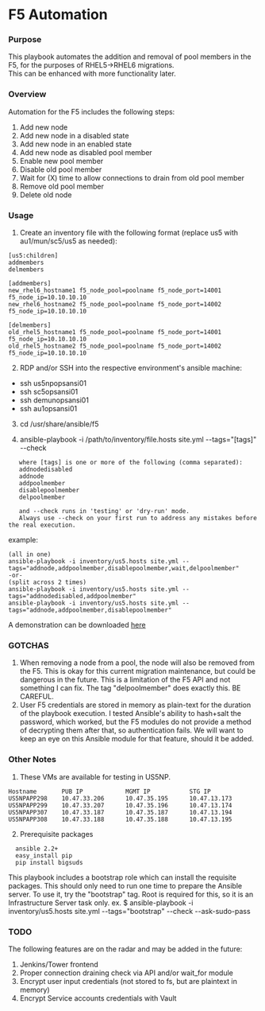 # F5 Automation

### Purpose
This playbook automates the addition and removal of pool members in the F5, for the purposes of RHEL5->RHEL6 migrations.  
This can be enhanced with more functionality later.

### Overview
Automation for the F5 includes the following steps:
1. Add new node
  1. Add new node in a disabled state
  2. Add new node in an enabled state
2. Add new node as disabled pool member
3. Enable new pool member
4. Disable old pool member
5. Wait for (X) time to allow connections to drain from old pool member
6. Remove old pool member
7. Delete old node

### Usage
1. Create an inventory file with the following format (replace us5 with au1/mun/sc5/us5 as needed):
```
[us5:children]
addmembers
delmembers

[addmembers]
new_rhel6_hostname1 f5_node_pool=poolname f5_node_port=14001 f5_node_ip=10.10.10.10
new_rhel6_hostname2 f5_node_pool=poolname f5_node_port=14002 f5_node_ip=10.10.10.10

[delmembers]
old_rhel5_hostname1 f5_node_pool=poolname f5_node_port=14001 f5_node_ip=10.10.10.10
old_rhel5_hostname2 f5_node_pool=poolname f5_node_port=14002 f5_node_ip=10.10.10.10
```

2. RDP and/or SSH into the respective environment's ansible machine:
  - ssh us5npopsansi01
  - ssh sc5opsansi01
  - ssh demunopsansi01
  - ssh au1opsansi01

3. cd /usr/share/ansible/f5  

4. ansible-playbook -i /path/to/inventory/file.hosts site.yml --tags="[tags]" --check
```
   where [tags] is one or more of the following (comma separated):
   addnodedisabled
   addnode
   addpoolmember
   disablepoolmember
   delpoolmember  

   and --check runs in 'testing' or 'dry-run' mode.
   Always use --check on your first run to address any mistakes before the real execution.
```
example:
```
(all in one)
ansible-playbook -i inventory/us5.hosts site.yml --tags="addnode,addpoolmember,disablepoolmember,wait,delpoolmember"
-or-
(split across 2 times)
ansible-playbook -i inventory/us5.hosts site.yml --tags="addnodedisabled,addpoolmember"
ansible-playbook -i inventory/us5.hosts site.yml --tags="addnode,addpoolmember,disablepoolmember"
```



A demonstration can be downloaded [here](https://catechnologies.webex.com/svc3200/svccomponents/servicerecordings/servicerecordinginfo.do?RCID=4d83c33a884d4cfca4ccb337d9a3d687&siteurl=catechnologies&apiname=viewrd.php&needFilter=false&rnd=3566110348&isurlact=true&entactname=%2FnbrRedirect.do&entappname=url3200&renewticket=0&serviceType=mc&targetAction=%2Fsvccomponents%2Fservicerecordings%2Fservicerecordinginfo.do&mywbxLink=yes&rID=105931402&recordID=105931402&targetApp=svc3200&action=info&SP=MC&fromUrlApi=1)

### GOTCHAS
1. When removing a node from a pool, the node will also be removed from the F5. This is okay for this current migration maintenance, but could be dangerous in the future. This is a limitation of the F5 API and not something I can fix. The tag "delpoolmember" does exactly this. BE CAREFUL.
2. User F5 credentials are stored in memory as plain-text for the duration of the playbook execution. I tested Ansible's ability to hash+salt the password, which worked, but the F5 modules do not provide a method of decrypting them after that, so authentication fails. We will want to keep an eye on this Ansible module for that feature, should it be added.


### Other Notes
1. These VMs are available for testing in US5NP.
```
Hostname       PUB IP            MGMT IP           STG IP
US5NPAPP298    10.47.33.206      10.47.35.195      10.47.13.173
US5NPAPP299    10.47.33.207      10.47.35.196      10.47.13.174
US5NPAPP307    10.47.33.187      10.47.35.187      10.47.13.194
US5NPAPP308    10.47.33.188      10.47.35.188      10.47.13.195
```
2. Prerequisite packages
```
  ansible 2.2+
  easy_install pip
  pip install bigsuds
```
This playbook includes a bootstrap role which can install the requisite packages. This should only need to run one time to prepare the Ansible server. To use it, try the "bootstrap" tag. Root is required for this, so it is an Infrastructure Server task only.
ex. $ ansible-playbook -i inventory/us5.hosts site.yml --tags="bootstrap" --check --ask-sudo-pass


### TODO
The following features are on the radar and may be added in the future:
1. Jenkins/Tower frontend
2. Proper connection draining check via API and/or wait_for module
3. Encrypt user input credentials (not stored to fs, but are plaintext in memory)
4. Encrypt Service accounts credentials with Vault
